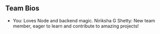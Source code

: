 ## Team Bios

- You: Loves Node and backend magic.
Niriksha G Shetty: New team member, eager to learn and contribute to amazing projects!
